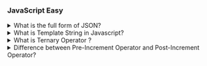 ### JavaScript Easy

<details>
  <summary>What is the full form of JSON?</summary>

JavaScript Object Notation

</details>


<details>
  <summary>What is Template String in Javascript?</summary>

  * Template String  is a another way to create a String in javaScript to embedded a variables and expression in javaScript .
  * It denoted as a backticks `(``)` character instead of double `" "` or single quotes ` ' ' ` and 
  It allows placeholder `${ }` to embedded variables and expression directly .
  * Template string is used to string formating .
  * With the help of Template string we can add multiline String without using Escape character `\n`


  

  ```js showLineNumbers="true"
 <!DOCTYPE html>
<html>
  <head>
  </head>
  <body>
    <script>
      const num1 = 80;
      const num2 = 20;
      console.log(`The sum of ${num1} and ${num2} is `${num1+num2});
    </script>
  </body>
</html>
```

**output:**
> The sum of 80 and 20 is 100.

In above example  In Line no. 7  we create one variable num1 and store  80 ,In Line no. 8  create a variable num2 and store a value 20  and In Line no. 9 In console.log() we print a actual value of num1 and num2 and it sum with the help of ${}.


</details>

<details>
  <summary>What is Ternary Operator ?</summary>

  * Ternary Operator is also called **Conditional Operator**.
  * It is Used to Check the condition and execute a same part of the code based on the condition.
  * Ternary Operator Includes `?` and `:`
  * It has 3 parts  1st is  Condition , 2nd is true part and 3rd is false part.
  * In Ternary Operator ,if the condition is **true** then `2nd part will be  executed` and if the condition is **false** then `3rd part will be  executed`.

  **Syntax**:
  ```js

  condition ? value if true : value if false

  ```


   ```js showLineNumbers=true
 <!DOCTYPE html>
<html>
 
  <body>
    <script>
      let age = 60
       let result = (age > 59) ?"Senior Citizen" : "Not a Senior Citizen";
       console.log(result);
    </script>
  </body>
</html>
```

***Output**:
>Senior Citizen


</details>

















<details>                                                                                                                 
  <summary>Difference between Pre-Increment Operator and Post-Increment Operator?</summary>

   **Pre-Increment Operator**: A Variable is **prefix(++variable)** with increment operator is called Pre-Increment Operator.

   In Pre-Increment Operator it `increase the value of variable by 1 first` and then use it .

   ```html showLineNumbers=true
<!DOCTYPE html>
<html>
  <head>
    <title>Pre-Increment Operator</title>
    <script>
      let a=25;
      let result = ++a;
      console.log(result)
      console.log(a)
    </script>
  </head>
</html>
```
**Output**:
>26<br/>
 26


 **Post-Increment Operator**: A Variable is **suffix(variable++)** with increment operator is called Post-Increment Operator.

   In Post-Increment Operator it `uses the current variable value` first and then it increase the value of variable by 1 first .

```html showLineNumbers=true
<!DOCTYPE html>
<html>
  <head>
    <title>Post-Increment Operator</title>
    <script>
      let a=25;
      let result = a++;
      console.log(result)
      console.log(a)
    </script>
  </head>
</html>
```
**Output**:
>25<br/>
26

</details>
